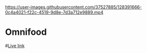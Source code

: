 

https://user-images.githubusercontent.com/37527885/128391666-0c4a4021-f22c-4519-9d8e-7d3a712e9889.mp4

# Omnifood

#[Live link](https://romantic-babbage-d75ed7.netlify.app/)
